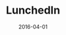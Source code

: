 ---
layout: post
size: 6
group: app
title:  LunchedIn
summary: Food-centric professional networking. Users sign up for lunch on designated days and are matched in balanced groups of 3-5 people, according to cuisine preferences.   
date:   2016-04-01
categories: 
project-url: https://github.com/akshatamohanty/lunched-in
image: ./images/lunchedin.jpg
tags: 
- Angularjs
- cron
- heroku
---